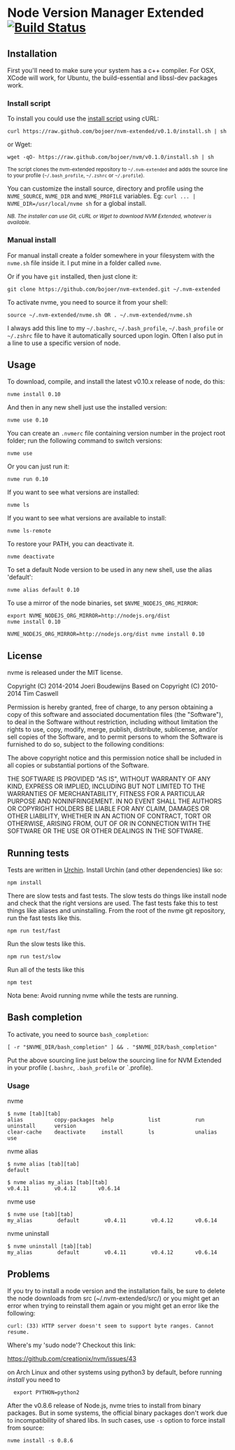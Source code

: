 # Node Version Manager Extended [![Build Status](https://travis-ci.org/bojoer/nvm-extended.svg?branch=master)](https://travis-ci.org/bojoer/nvm-extended)

## Installation

First you'll need to make sure your system has a c++ compiler.  For OSX, XCode will work, for Ubuntu, the build-essential and libssl-dev packages work.

### Install script

To install you could use the [install script](https://github.com/bojoer/nvm-extended/blob/v0.1.0/install.sh) using cURL:

    curl https://raw.github.com/bojoer/nvm-extended/v0.1.0/install.sh | sh

or Wget:

    wget -qO- https://raw.github.com/bojoer/nvm/v0.1.0/install.sh | sh

<sub>The script clones the nvm-extended repository to `~/.nvm-extended` and adds the source line to your profile (`~/.bash_profile`, `~/.zshrc` or `~/.profile`).</sub>

You can customize the install source, directory and profile using the `NVME_SOURCE`, `NVME_DIR` and `NVME_PROFILE` variables. Eg: `curl ... | NVME_DIR=/usr/local/nvme sh` for a global install.

<sub>*NB. The installer can use Git, cURL or Wget to download NVM Extended, whatever is available.*</sub>

### Manual install

For manual install create a folder somewhere in your filesystem with the `nvme.sh` file inside it.  I put mine in a folder called `nvme`.

Or if you have `git` installed, then just clone it:

    git clone https://github.com/bojoer/nvm-extended.git ~/.nvm-extended

To activate nvme, you need to source it from your shell:

    source ~/.nvm-extended/nvme.sh OR . ~/.nvm-extended/nvme.sh

I always add this line to my `~/.bashrc`, `~/.bash_profile`, `~/.bash_profile` or `~/.zshrc` file to have it automatically sourced upon login.
Often I also put in a line to use a specific version of node.

## Usage

To download, compile, and install the latest v0.10.x release of node, do this:

    nvme install 0.10

And then in any new shell just use the installed version:

    nvme use 0.10

You can create an `.nvmerc` file containing version number in the project root folder; run the following command to switch versions:

    nvme use

Or you can just run it:

    nvme run 0.10

If you want to see what versions are installed:

    nvme ls

If you want to see what versions are available to install:

    nvme ls-remote

To restore your PATH, you can deactivate it.

    nvme deactivate

To set a default Node version to be used in any new shell, use the alias 'default':

    nvme alias default 0.10

To use a mirror of the node binaries, set `$NVME_NODEJS_ORG_MIRROR`:

    export NVME_NODEJS_ORG_MIRROR=http://nodejs.org/dist
    nvme install 0.10

    NVME_NODEJS_ORG_MIRROR=http://nodejs.org/dist nvme install 0.10

## License

nvme is released under the MIT license.

Copyright (C) 2014-2014 Joeri Boudewijns
Based on Copyright (C) 2010-2014 Tim Caswell

Permission is hereby granted, free of charge, to any person obtaining a copy of this software and associated documentation files (the "Software"), to deal in the Software without restriction, including without limitation the rights to use, copy, modify, merge, publish, distribute, sublicense, and/or sell copies of the Software, and to permit persons to whom the Software is furnished to do so, subject to the following conditions:

The above copyright notice and this permission notice shall be included in all copies or substantial portions of the Software.

THE SOFTWARE IS PROVIDED "AS IS", WITHOUT WARRANTY OF ANY KIND, EXPRESS OR IMPLIED, INCLUDING BUT NOT LIMITED TO THE WARRANTIES OF MERCHANTABILITY, FITNESS FOR A PARTICULAR PURPOSE AND NONINFRINGEMENT. IN NO EVENT SHALL THE AUTHORS OR COPYRIGHT HOLDERS BE LIABLE FOR ANY CLAIM, DAMAGES OR OTHER LIABILITY, WHETHER IN AN ACTION OF CONTRACT, TORT OR OTHERWISE, ARISING FROM, OUT OF OR IN CONNECTION WITH THE SOFTWARE OR THE USE OR OTHER DEALINGS IN THE SOFTWARE.

## Running tests
Tests are written in [Urchin](https://github.com/scraperwiki/urchin). Install Urchin (and other dependencies) like so:

    npm install

There are slow tests and fast tests. The slow tests do things like install node
and check that the right versions are used. The fast tests fake this to test
things like aliases and uninstalling. From the root of the nvme git repository,
run the fast tests like this.

    npm run test/fast

Run the slow tests like this.

    npm run test/slow

Run all of the tests like this

    npm test

Nota bene: Avoid running nvme while the tests are running.

## Bash completion

To activate, you need to source `bash_completion`:

  	[ -r "$NVME_DIR/bash_completion" ] && . "$NVME_DIR/bash_completion"

Put the above sourcing line just below the sourcing line for NVM Extended in your profile (`.bashrc`, `.bash_profile` or `.profile).

### Usage

nvme

	$ nvme [tab][tab]
	alias          copy-packages  help           list           run            uninstall      version
	clear-cache    deactivate     install        ls             unalias        use

nvme alias

	$ nvme alias [tab][tab]
	default

	$ nvme alias my_alias [tab][tab]
	v0.4.11        v0.4.12       v0.6.14

nvme use

	$ nvme use [tab][tab]
	my_alias        default        v0.4.11        v0.4.12       v0.6.14

nvme uninstall

	$ nvme uninstall [tab][tab]
	my_alias        default        v0.4.11        v0.4.12       v0.6.14

## Problems

If you try to install a node version and the installation fails, be sure to delete the node downloads from src (~/.nvm-extended/src/) or you might get an error when trying to reinstall them again or you might get an error like the following:

    curl: (33) HTTP server doesn't seem to support byte ranges. Cannot resume.

Where's my 'sudo node'? Checkout this link:

https://github.com/creationix/nvm/issues/43

on Arch Linux and other systems using python3 by default, before running *install* you need to

      export PYTHON=python2

After the v0.8.6 release of Node.js, nvme tries to install from binary packages. But in some systems, the official binary packages don't work due to incompatibility of shared libs. In such cases, use `-s` option to force install from source:

    nvme install -s 0.8.6

